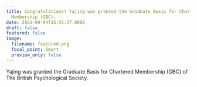 ```yaml
---
title: Congratulations! Yajing was granted the Graduate Basis for Chartered
  Membership (GBC).
date: 2022-09-04T15:55:57.899Z
draft: false
featured: false
image:
  filename: featured.png
  focal_point: Smart
  preview_only: false
---
```

Yajing was granted the Graduate Basis for Chartered Membership (GBC) of The British Psychological Society.